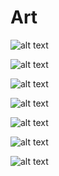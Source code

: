 # Art 

![alt text](https://github.com/ladooniani/resume-cv/blob/main/temp-arch/lado-oniani-(1).bmp)

![alt text](https://github.com/ladooniani/resume-cv/blob/main/temp-arch/lado-oniani-(1).jpg)

![alt text](https://github.com/ladooniani/resume-cv/blob/main/temp-arch/lado-oniani-(2).jpg)

![alt text](https://github.com/ladooniani/resume-cv/blob/main/temp-arch/lado-oniani-(3).jpg)

![alt text](https://github.com/ladooniani/resume-cv/blob/main/temp-arch/lado-oniani-(4).jpg)

![alt text](https://github.com/ladooniani/resume-cv/blob/main/temp-arch/lado-oniani-(5).jpg)

![alt text](https://github.com/ladooniani/resume-cv/blob/main/temp-arch/lado-oniani-(6).jpg)
